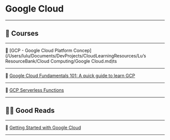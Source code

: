 # Google Cloud

---

## 🎥 Courses

---

🔗 [GCP - Google Cloud Platform Concep](/Users/lulu/Documents/DevProjects/CloudLearningResources/Lu’s ResourceBank/Cloud Computing/Google Cloud.md)ts

---

🔗 [Google Cloud Fundamentals 101: A quick guide to learn GCP](https://www.udemy.com/share/103Lao3@WH9o-sH-C9DZzDqKjVnyxnB-JaUptcQObZADLdWsFq8etC7jeKgFVEvp_G9NvBa_zA==/)

---

🔗 [GCP Serverless Functions](https://www.udemy.com/share/1058o23@1pJEIU6BRz2DPd6gjqf_ECqhDS_35EiDzWfkEYK1tKkv2m8xHMrncw_TAug4FosY9g==/) 

---

## ✍🏾 Good Reads

---

🔗 [Getting Started with Google Cloud](https://cloud.google.com/gcp/getting-started#quick-starts)

---